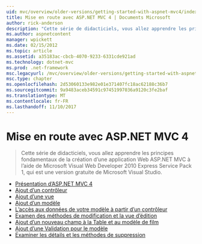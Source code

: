 ```yaml
---
uid: mvc/overview/older-versions/getting-started-with-aspnet-mvc4/index
title: Mise en route avec ASP.NET MVC 4 | Documents Microsoft
author: rick-anderson
description: "Cette série de didacticiels, vous allez apprendre les principes fondamentaux de la création d’une application Web ASP.NET MVC à l’aide de Microsoft Visual Web Developer 2010 Express Service Pack 1, w..."
ms.author: aspnetcontent
manager: wpickett
ms.date: 02/15/2012
ms.topic: article
ms.assetid: a35183ac-cbcb-4070-9233-6331cde921ad
ms.technology: dotnet-mvc
ms.prod: .net-framework
msc.legacyurl: /mvc/overview/older-versions/getting-started-with-aspnet-mvc4
msc.type: chapter
ms.openlocfilehash: 2d53060133e982e01e371407fc18ac62188c36b7
ms.sourcegitcommit: 9a9483aceb34591c97451997036a9120c3fe2baf
ms.translationtype: MT
ms.contentlocale: fr-FR
ms.lasthandoff: 11/10/2017
---
```

<a name="getting-started-with-aspnet-mvc-4"></a>Mise en route avec ASP.NET MVC 4
====================
> Cette série de didacticiels, vous allez apprendre les principes fondamentaux de la création d’une application Web ASP.NET MVC à l’aide de Microsoft Visual Web Developer 2010 Express Service Pack 1, qui est une version gratuite de Microsoft Visual Studio.


- [Présentation d’ASP.NET MVC 4](intro-to-aspnet-mvc-4.md)
- [Ajout d’un contrôleur](adding-a-controller.md)
- [Ajout d’une vue](adding-a-view.md)
- [Ajout d’un modèle](adding-a-model.md)
- [L’accès aux données de votre modèle à partir d’un contrôleur](accessing-your-models-data-from-a-controller.md)
- [Examen des méthodes de modification et la vue d’édition](examining-the-edit-methods-and-edit-view.md)
- [Ajout d’un nouveau champ à la Table et au modèle de film](adding-a-new-field-to-the-movie-model-and-table.md)
- [Ajout d’une Validation pour le modèle](adding-validation-to-the-model.md)
- [Examiner les détails et les méthodes de suppression](examining-the-details-and-delete-methods.md)
